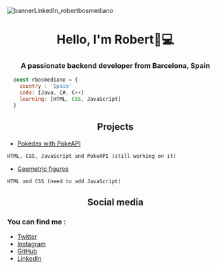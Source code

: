 ![bannerLinkedIn_robertbosmediano](https://user-images.githubusercontent.com/129187257/235186763-0322e4a9-fc3f-4f05-b910-1275c80591e0.png)

<h1 align="center">Hello, I'm Robert👋💻</h1>
<h3 align="center">A passionate backend developer from Barcelona, Spain</h3>

``` js
  const rbosmediano = {
    country : 'Spain'
    code: [Java, C#, C++]
    learning: [HTML, CSS, JavaScript]
  }
```

<h2 align="center">Projects</h3>

- [Pokédex with PokeAPI](https://rbosmediano.github.io/poke_guide/)

```
HTML, CSS, JavaScript and PokeAPI (still working on it)
```

- [Geometric figures](https://rbosmediano.github.io/figuras_geo/)

```
HTML and CSS (need to add JavaScript)
```

<h2 align="center">Social media</h3>
<h3>You can find me :</h4>

- [Twitter](https://twitter.com/rupert8399)
- [Instagram](https://instagram.com/rupert8399)
- [GitHub](https://github.com/rbosmediano)
- [LinkedIn](https://linkedin.com/in/rbosmediano)

<!--
**rbosmediano/rbosmediano** is a ✨ _special_ ✨ repository because its `README.md` (this file) appears on your GitHub profile.

Here are some ideas to get you started:

- 🔭 I’m currently working on ...
- 🌱 I’m currently learning ...
- 👯 I’m looking to collaborate on ...
- 🤔 I’m looking for help with ...
- 💬 Ask me about ...
- 📫 How to reach me: ...
- 😄 Pronouns: ...
- ⚡ Fun fact: ...
-->
